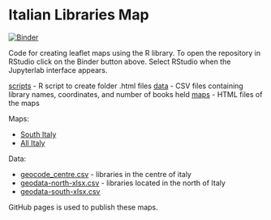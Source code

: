 # Italian Libraries Map

[![Binder](https://mybinder.org/badge_logo.svg)](https://mybinder.org/v2/gh/fedecoluzzi/Italianlibrariesmap/main)

Code for creating leaflet maps using the R library. To open the repository in RStudio click on the Binder button above. Select RStudio when the Jupyterlab interface appears.

[scripts](scripts) - R script to create folder .html files
[data](data) - CSV files containing library names, coordinates, and number of books held
[maps](maps) - HTML files of the maps

Maps:

* [South Italy](https://fedecoluzzi.github.io/Italianlibrariesmap/maps/italy_south.html)
* [All Italy](https://fedecoluzzi.github.io/Italianlibrariesmap/maps/italy_all.html)

Data:

* [geocode_centre.csv](data/geocode_centre.csv) - libraries in the centre of italy
* [geodata-north-xlsx.csv](data/geodata-north-xlsx.csv) - libraries located in the north of Italy
* [geodata-south-xlsx.csv](data/geodata-south-xlsx.csv)

GitHub pages is used to publish these maps.